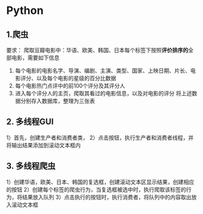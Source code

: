 # Python

## 1.爬虫
要求： 爬取豆瓣电影中：华语、欧美、韩国、日本每个标签下按照**评价排序的**全部电影，需要如下信息
1. 每个电影的电影名字、导演、编剧、主演、类型、国家、上映日期、片长、电影评分、以及每个电影的星级的百分比数据
2. 每个电影热门点评中的前100个评分及其评分人
3. 进入每个评分人的主页，爬取其看过的电影信息，以及对电影的评分
将上述数据分别存入数据库，整理为三张表

## 2. 多线程GUI
1）首先，创建生产者和消费者类，
2）点击按钮，执行生产者和消费者线程，并将输出结果添加到滚动文本框内


## 3. 多线程爬虫
1）创建华语，欧美、日本、韩国的复选框，创建滚动文本区显示结果，创建相应的按钮
2）创建每个标签的爬虫行为，当复选框被选中时，执行爬取该标签的行为，将结果放入队列
3）点击执行的按钮时，执行消费者，将队列中的内容取出放入滚动文本框

